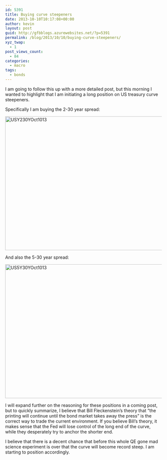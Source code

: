```yaml
---
id: 5391
title: Buying curve steepeners
date: 2013-10-10T10:17:08+00:00
author: kevin
layout: post
guid: http://gfbblogs.azurewebsites.net/?p=5391
permalink: /blog/2013/10/10/buying-curve-steepeners/
xyz_twap:
  - 1
post_views_count:
  - 84
categories:
  - macro
tags:
  - bonds
---
```

I am going to follow this up with a more detailed post, but this morning I wanted to highlight that I am initiating a long position on US treasury curve steepeners.

Specifically I am buying the 2-30 year spread:

<img style="display:block; margin-left:auto; margin-right:auto;" src="http://themacrotourist.com/blogs/2013/10/USY230YOct1013.gif" alt="USY230YOct1013" title="USY230YOct1013.gif" border="0" width="600" height="429" />

And also the 5-30 year spread:

<img style="display:block; margin-left:auto; margin-right:auto;" src="http://themacrotourist.com/blogs/2013/10/US5Y30YOct1013.gif" alt="US5Y30YOct1013" title="US5Y30YOct1013.gif" border="0" width="600" height="429" />

I will expand further on the reasoning for these positions in a coming post, but to quickly summarize, I believe that Bill Fleckenstein&#8217;s theory that &#8220;the printing will continue until the bond market takes away the press&#8221; is the correct way to trade the current environment. If you believe Bill&#8217;s theory, it makes sense that the Fed will lose control of the long end of the curve, while they desperately try to anchor the shorter end. 

I believe that there is a decent chance that before this whole QE gone mad science experiment is over that the curve will become record steep. I am starting to position accordingly.
